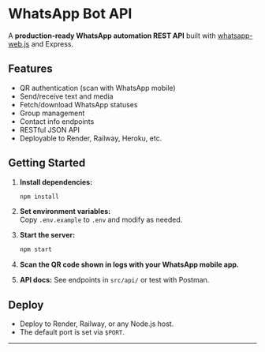 # WhatsApp Bot API

A **production-ready WhatsApp automation REST API** built with [whatsapp-web.js](https://wwebjs.dev/) and Express.

## Features

- QR authentication (scan with WhatsApp mobile)
- Send/receive text and media
- Fetch/download WhatsApp statuses
- Group management
- Contact info endpoints
- RESTful JSON API
- Deployable to Render, Railway, Heroku, etc.

## Getting Started

1. **Install dependencies:**
   ```bash
   npm install
   ```

2. **Set environment variables:**  
   Copy `.env.example` to `.env` and modify as needed.

3. **Start the server:**
   ```bash
   npm start
   ```

4. **Scan the QR code shown in logs with your WhatsApp mobile app.**

5. **API docs:** See endpoints in `src/api/` or test with Postman.

## Deploy

- Deploy to Render, Railway, or any Node.js host.
- The default port is set via `$PORT`.

---

